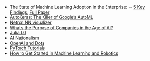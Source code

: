 - The State of Machine Learning Adoption in the Enterprise:
-- [5 Key Findings](https://www.oreilly.com/ideas/5-findings-from-oreilly-machine-learning-adoption-survey-companies-should-know), [Full Paper](https://www.oreilly.com/data/free/state-of-machine-learning-adoption-in-the-enterprise.csp)
- [AutoKeras: The Killer of Google’s AutoML](https://towardsdatascience.com/autokeras-the-killer-of-googles-automl-9e84c552a319)
- [Netron NN visualizer](https://github.com/lutzroeder/Netron)
- [What’s the Purpose of Companies in the Age of AI?](https://hbr.org/2018/08/whats-the-purpose-of-companies-in-the-age-of-ai)
- [Julia 1.0](https://julialang.org/blog/2018/08/one-point-zero)
- [AI Nationalism](https://www.ianhogarth.com/blog/2018/6/13/ai-nationalism)
- [OpenAI and Dota](https://t.co/hZd1XZmuZy)
- [PyTorch Tutorials](https://pytorch.org/tutorials)
- [How to Get Started in Machine Learning and Robotics](https://lifehacker.com/how-to-get-started-in-machine-learning-and-robotics-1828084842)

